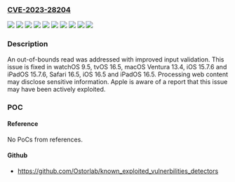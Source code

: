 ### [CVE-2023-28204](https://cve.mitre.org/cgi-bin/cvename.cgi?name=CVE-2023-28204)
![](https://img.shields.io/static/v1?label=Product&message=Safari&color=blue)
![](https://img.shields.io/static/v1?label=Product&message=iOS%20and%20iPadOS&color=blue)
![](https://img.shields.io/static/v1?label=Product&message=macOS&color=blue)
![](https://img.shields.io/static/v1?label=Product&message=tvOS&color=blue)
![](https://img.shields.io/static/v1?label=Product&message=watchOS&color=blue)
![](https://img.shields.io/static/v1?label=Version&message=unspecified%3C%2013.4%20&color=brighgreen)
![](https://img.shields.io/static/v1?label=Version&message=unspecified%3C%2015.7%20&color=brighgreen)
![](https://img.shields.io/static/v1?label=Version&message=unspecified%3C%2016.5%20&color=brighgreen)
![](https://img.shields.io/static/v1?label=Version&message=unspecified%3C%209.5%20&color=brighgreen)
![](https://img.shields.io/static/v1?label=Vulnerability&message=Processing%20web%20content%20may%20disclose%20sensitive%20information.%20Apple%20is%20aware%20of%20a%20report%20that%20this%20issue%20may%20have%20been%20actively%20exploited.&color=brighgreen)

### Description

An out-of-bounds read was addressed with improved input validation. This issue is fixed in watchOS 9.5, tvOS 16.5, macOS Ventura 13.4, iOS 15.7.6 and iPadOS 15.7.6, Safari 16.5, iOS 16.5 and iPadOS 16.5. Processing web content may disclose sensitive information. Apple is aware of a report that this issue may have been actively exploited.

### POC

#### Reference
No PoCs from references.

#### Github
- https://github.com/Ostorlab/known_exploited_vulnerbilities_detectors

